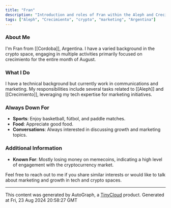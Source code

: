 ```yaml
---
title: "Fran"
description: "Introduction and roles of Fran within the Aleph and Crecimiento community, with a focus on his background and interests."
tags: ["Aleph", "Crecimiento", "crypto", "marketing", "Argentina"]
---
```


### About Me
I'm Fran from [[Cordoba]], Argentina. I have a varied background in the crypto space, engaging in multiple activities primarily focused on crecimiento for the entire month of August.

### What I Do
I have a technical background but currently work in communications and marketing. My responsibilities include several tasks related to [[Aleph]] and [[Crecimiento]], leveraging my tech expertise for marketing initiatives.

### Always Down For
- **Sports**: Enjoy basketball, fútbol, and paddle matches.
- **Food**: Appreciate good food.
- **Conversations**: Always interested in discussing growth and marketing topics.

### Additional Information
- **Known For**: Mostly losing money on memecoins, indicating a high level of engagement with the cryptocurrency market.
  
Feel free to reach out to me if you share similar interests or would like to talk about marketing and growth in tech and crypto spaces.

---
This content was generated by AutoGraph, a [TinyCloud](https://tinycloud.xyz/) product.
Generated at Fri, 23 Aug 2024 20:58:27 GMT